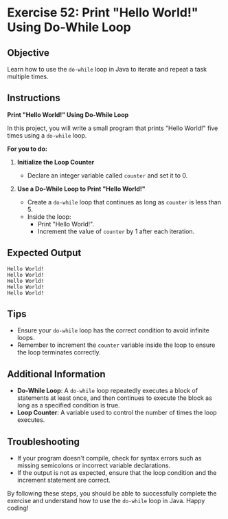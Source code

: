 # Exercise 52: Print "Hello World!" Using Do-While Loop

## Objective
Learn how to use the `do-while` loop in Java to iterate and repeat a task multiple times.

## Instructions

**Print "Hello World!" Using Do-While Loop**

In this project, you will write a small program that prints "Hello World!" five times using a `do-while` loop.

**For you to do:**

1. **Initialize the Loop Counter**
    - Declare an integer variable called `counter` and set it to 0.

2. **Use a Do-While Loop to Print "Hello World!"**
    - Create a `do-while` loop that continues as long as `counter` is less than 5.
    - Inside the loop:
        - Print "Hello World!".
        - Increment the value of `counter` by 1 after each iteration.

## Expected Output
```
Hello World!
Hello World!
Hello World!
Hello World!
Hello World!
```

## Tips
- Ensure your `do-while` loop has the correct condition to avoid infinite loops.
- Remember to increment the `counter` variable inside the loop to ensure the loop terminates correctly.

## Additional Information
- **Do-While Loop**: A `do-while` loop repeatedly executes a block of statements at least once, and then continues to execute the block as long as a specified condition is true.
- **Loop Counter**: A variable used to control the number of times the loop executes.

## Troubleshooting
- If your program doesn't compile, check for syntax errors such as missing semicolons or incorrect variable declarations.
- If the output is not as expected, ensure that the loop condition and the increment statement are correct.

By following these steps, you should be able to successfully complete the exercise and understand how to use the `do-while` loop in Java. Happy coding!
